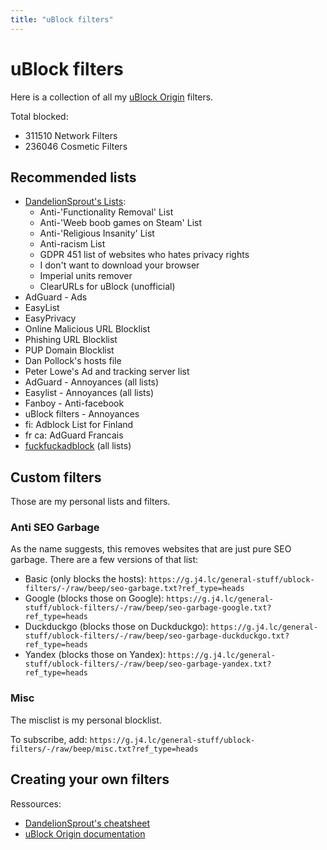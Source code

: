 ```yaml
---
title: "uBlock filters"
---
```


# uBlock filters

Here is a collection of all my [uBlock Origin](https://github.com/gorhill/uBlock) filters.

Total blocked:

- 311510 Network Filters
- 236046 Cosmetic Filters

## Recommended lists

- [DandelionSprout's Lists](https://github.com/DandelionSprout/adfilt/blob/master/Wiki/General-info.md#-english):
  - Anti-'Functionality Removal' List
  - Anti-'Weeb boob games on Steam' List
  - Anti-'Religious Insanity' List
  - Anti-racism List
  - GDPR 451 list of websites who hates privacy rights
  - I don't want to download your browser
  - Imperial units remover
  - ClearURLs for uBlock (unofficial)
- AdGuard - Ads
- EasyList
- EasyPrivacy
- Online Malicious URL Blocklist
- Phishing URL Blocklist
- PUP Domain Blocklist
- Dan Pollock's hosts file
- Peter Lowe's Ad and tracking server list
- AdGuard - Annoyances (all lists)
- Easylist - Annoyances (all lists)
- Fanboy - Anti-facebook
- uBlock filters - Annoyances
- fi: Adblock List for Finland
- fr ca: AdGuard Francais
- [fuckfuckadblock](https://github.com/bogachenko/fuckfuckadblock) (all lists)

## Custom filters

Those are my personal lists and filters.

### Anti SEO Garbage

As the name suggests, this removes websites that are just pure SEO garbage.
There are a few versions of that list:

- Basic (only blocks the hosts): `https://g.j4.lc/general-stuff/ublock-filters/-/raw/beep/seo-garbage.txt?ref_type=heads`
- Google (blocks those on Google): `https://g.j4.lc/general-stuff/ublock-filters/-/raw/beep/seo-garbage-google.txt?ref_type=heads`
- Duckduckgo (blocks those on Duckduckgo): `https://g.j4.lc/general-stuff/ublock-filters/-/raw/beep/seo-garbage-duckduckgo.txt?ref_type=heads`
- Yandex (blocks those on Yandex): `https://g.j4.lc/general-stuff/ublock-filters/-/raw/beep/seo-garbage-yandex.txt?ref_type=heads`

### Misc

The misclist is my personal blocklist.

To subscribe, add: `https://g.j4.lc/general-stuff/ublock-filters/-/raw/beep/misc.txt?ref_type=heads`

## Creating your own filters

Ressources:

- [DandelionSprout's cheatsheet](https://github.com/DandelionSprout/adfilt/blob/master/Wiki/SyntaxMeaningsThatAreActuallyHumanReadable.md)
- [uBlock Origin documentation](https://github.com/gorhill/uBlock/wiki/Static-filter-syntax)
